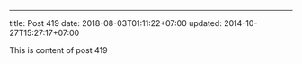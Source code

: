 ---
title: Post 419
date: 2018-08-03T01:11:22+07:00
updated: 2014-10-27T15:27:17+07:00

This is content of post 419